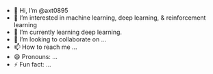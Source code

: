 - 👋 Hi, I’m @axt0895
- 👀 I’m interested in machine learning, deep learning, & reinforcement learning
- 🌱 I’m currently learning deep learning.
- 💞️ I’m looking to collaborate on ...
- 📫 How to reach me ...
- 😄 Pronouns: ...
- ⚡ Fun fact: ...

<!---
axt0895/axt0895 is a ✨ special ✨ repository because its `README.md` (this file) appears on your GitHub profile.
You can click the Preview link to take a look at your changes.
--->
